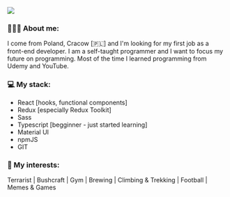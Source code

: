 ![](https://komarev.com/ghpvc/?username=karton92&color=green)<br/>

### 👨🏽‍💻 About me:

I come from Poland, Cracow [🇵🇱] and I'm looking for my first job as a front-end developer. I am a self-taught programmer and I want to focus my future on programming.
Most of the time I learned programming from Udemy and YouTube.

### 💻 My stack:

* React [hooks, functional components]
* Redux [especially Redux Toolkit]
* Sass
* Typescript [begginner - just started learning]
* Material UI
* npmJS
* GIT

### 🎲 My interests:
Terrarist | Bushcraft | Gym | Brewing | Climbing & Trekking | Football | Memes & Games
